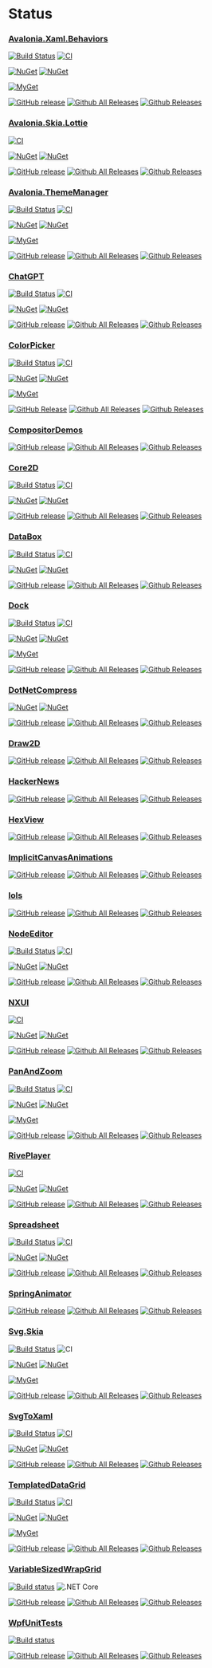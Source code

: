 # Status

### [Avalonia.Xaml.Behaviors](https://github.com/AvaloniaUI/Avalonia.Xaml.Behaviors)

[![Build Status](https://dev.azure.com/wieslawsoltes/GitHub/_apis/build/status/wieslawsoltes.AvaloniaBehaviors?repoName=wieslawsoltes%2FAvaloniaBehaviors&branchName=master)](https://dev.azure.com/wieslawsoltes/GitHub/_build/latest?definitionId=90&repoName=wieslawsoltes%2FAvaloniaBehaviors&branchName=master)
[![CI](https://github.com/wieslawsoltes/AvaloniaBehaviors/actions/workflows/build.yml/badge.svg)](https://github.com/wieslawsoltes/AvaloniaBehaviors/actions/workflows/build.yml)

[![NuGet](https://img.shields.io/nuget/v/Avalonia.Xaml.Behaviors.svg)](https://www.nuget.org/packages/Avalonia.Xaml.Behaviors)
[![NuGet](https://img.shields.io/nuget/dt/Avalonia.Xaml.Interactivity.svg)](https://www.nuget.org/packages/Avalonia.Xaml.Interactivity)

[![MyGet](https://img.shields.io/myget/xamlbehaviors-nightly/vpre/Avalonia.Xaml.Behaviors.svg?label=myget)](https://www.myget.org/gallery/xamlbehaviors-nightly) 

[![GitHub release](https://img.shields.io/github/release/wieslawsoltes/AvaloniaBehaviors.svg)](https://github.com/wieslawsoltes/AvaloniaBehaviors)
[![Github All Releases](https://img.shields.io/github/downloads/wieslawsoltes/AvaloniaBehaviors/total.svg)](https://github.com/wieslawsoltes/AvaloniaBehaviors)
[![Github Releases](https://img.shields.io/github/downloads/wieslawsoltes/AvaloniaBehaviors/latest/total.svg)](https://github.com/wieslawsoltes/AvaloniaBehaviors)

### [Avalonia.Skia.Lottie](https://github.com/wieslawsoltes/Avalonia.Skia.Lottie)

[![CI](https://github.com/wieslawsoltes/Avalonia.Skia.Lottie/actions/workflows/build.yml/badge.svg)](https://github.com/wieslawsoltes/Avalonia.Skia.Lottie/actions/workflows/build.yml)

[![NuGet](https://img.shields.io/nuget/v/Avalonia.Skia.Lottie.svg)](https://www.nuget.org/packages/Avalonia.Skia.Lottie)
[![NuGet](https://img.shields.io/nuget/dt/Avalonia.Skia.Lottie.svg)](https://www.nuget.org/packages/Avalonia.Skia.Lottie)

[![GitHub release](https://img.shields.io/github/release/wieslawsoltes/Avalonia.Skia.Lottie.svg)](https://github.com/wieslawsoltes/Avalonia.Skia.Lottie)
[![Github All Releases](https://img.shields.io/github/downloads/wieslawsoltes/Avalonia.Skia.Lottie/total.svg)](https://github.com/wieslawsoltes/Avalonia.Skia.Lottie)
[![Github Releases](https://img.shields.io/github/downloads/wieslawsoltes/Avalonia.Skia.Lottie/latest/total.svg)](https://github.com/wieslawsoltes/Avalonia.Skia.Lottie)

### [Avalonia.ThemeManager](https://github.com/wieslawsoltes/Avalonia.ThemeManager)

[![Build Status](https://dev.azure.com/wieslawsoltes/GitHub/_apis/build/status/wieslawsoltes.Avalonia.ThemeManager?branchName=master)](https://dev.azure.com/wieslawsoltes/GitHub/_build/latest?definitionId=97&branchName=master)
[![CI](https://github.com/wieslawsoltes/Avalonia.ThemeManager/actions/workflows/build.yml/badge.svg)](https://github.com/wieslawsoltes/Avalonia.ThemeManager/actions/workflows/build.yml)

[![NuGet](https://img.shields.io/nuget/v/Avalonia.ThemeManager.svg)](https://www.nuget.org/packages/Avalonia.ThemeManager)
[![NuGet](https://img.shields.io/nuget/dt/Avalonia.ThemeManager.svg)](https://www.nuget.org/packages/Avalonia.ThemeManager)

[![MyGet](https://img.shields.io/myget/avaloniathememanager-nightly/vpre/Avalonia.ThemeManager.svg?label=myget)](https://www.myget.org/gallery/avaloniathememanager-nightly) 

[![GitHub release](https://img.shields.io/github/release/wieslawsoltes/avalonia.thememanager.svg)](https://github.com/wieslawsoltes/avalonia.thememanager)
[![Github All Releases](https://img.shields.io/github/downloads/wieslawsoltes/avalonia.thememanager/total.svg)](https://github.com/wieslawsoltes/avalonia.thememanager)
[![Github Releases](https://img.shields.io/github/downloads/wieslawsoltes/avalonia.thememanager/latest/total.svg)](https://github.com/wieslawsoltes/avalonia.thememanager)

### [ChatGPT](https://github.com/wieslawsoltes/ChatGPT)

[![Build Status](https://dev.azure.com/wieslawsoltes/GitHub/_apis/build/status/wieslawsoltes.ChatGPT?repoName=wieslawsoltes%2FChatGPT&branchName=main)](https://dev.azure.com/wieslawsoltes/GitHub/_build/latest?definitionId=109&repoName=wieslawsoltes%2FChatGPT&branchName=main)
[![CI](https://github.com/wieslawsoltes/ChatGPT/actions/workflows/build.yml/badge.svg?branch=main)](https://github.com/wieslawsoltes/ChatGPT/actions/workflows/build.yml)

[![NuGet](https://img.shields.io/nuget/v/ChatGPT.svg)](https://www.nuget.org/packages/ChatGPT)
[![NuGet](https://img.shields.io/nuget/dt/ChatGPT.svg)](https://www.nuget.org/packages/ChatGPT)

[![GitHub release](https://img.shields.io/github/release/wieslawsoltes/ChatGPT.svg)](https://github.com/wieslawsoltes/ChatGPT/releases)
[![Github All Releases](https://img.shields.io/github/downloads/wieslawsoltes/ChatGPT/total.svg)](https://github.com/wieslawsoltes/ChatGPT/releases)
[![Github Releases](https://img.shields.io/github/downloads/wieslawsoltes/ChatGPT/latest/total.svg)](https://github.com/wieslawsoltes/ChatGPT/releases)

### [ColorPicker](https://github.com/wieslawsoltes/ColorPicker)

[![Build Status](https://dev.azure.com/wieslawsoltes/GitHub/_apis/build/status/wieslawsoltes.ColorPicker?repoName=wieslawsoltes%2FColorPicker&branchName=release%2F0.10.11-rc.1)](https://dev.azure.com/wieslawsoltes/GitHub/_build/latest?definitionId=106&repoName=wieslawsoltes%2FColorPicker&branchName=release%2F0.10.11-rc.1)
[![CI](https://github.com/wieslawsoltes/ColorPicker/actions/workflows/build.yml/badge.svg)](https://github.com/wieslawsoltes/ThemeEditor/actions/workflows/build.yml)

[![NuGet](https://img.shields.io/nuget/v/ThemeEditor.Controls.ColorPicker.svg)](https://www.nuget.org/packages/ThemeEditor.Controls.ColorPicker)
[![NuGet](https://img.shields.io/nuget/dt/ThemeEditor.Controls.ColorPicker.svg)](https://www.nuget.org/packages/ThemeEditor.Controls.ColorPicker)

[![MyGet](https://img.shields.io/myget/themeeditor-nightly/vpre/ThemeEditor.Controls.ColorPicker.svg?label=myget)](https://www.myget.org/gallery/themeeditor-nightly)

[![GitHub Release](https://img.shields.io/github/release/wieslawsoltes/themeeditor.svg)](https://github.com/wieslawsoltes/ThemeEditor/releases/latest)
[![Github All Releases](https://img.shields.io/github/downloads/wieslawsoltes/themeeditor/total.svg)](https://github.com/wieslawsoltes/ThemeEditor/releases)
[![Github Releases](https://img.shields.io/github/downloads/wieslawsoltes/themeeditor/latest/total.svg)](https://github.com/wieslawsoltes/ThemeEditor/releases)

### [CompositorDemos](https://github.com/wieslawsoltes/CompositorDemos)

[![GitHub release](https://img.shields.io/github/release/wieslawsoltes/CompositorDemos.svg)](https://github.com/wieslawsoltes/CompositorDemos/releases)
[![Github All Releases](https://img.shields.io/github/downloads/wieslawsoltes/CompositorDemos/total.svg)](https://github.com/wieslawsoltes/CompositorDemos/releases)
[![Github Releases](https://img.shields.io/github/downloads/wieslawsoltes/CompositorDemos/latest/total.svg)](https://github.com/wieslawsoltes/CompositorDemos/releases)

### [Core2D](https://github.com/wieslawsoltes/Core2D)

[![Build Status](https://dev.azure.com/wieslawsoltes/GitHub/_apis/build/status/wieslawsoltes.Core2D?repoName=wieslawsoltes%2FCore2D&branchName=master)](https://dev.azure.com/wieslawsoltes/GitHub/_build/latest?definitionId=105&repoName=wieslawsoltes%2FCore2D&branchName=master)
[![CI](https://github.com/wieslawsoltes/Core2D/actions/workflows/build.yml/badge.svg)](https://github.com/wieslawsoltes/Core2D/actions/workflows/build.yml)

[![NuGet](https://img.shields.io/nuget/v/Core2D.svg)](https://www.nuget.org/packages/Core2D)
[![NuGet](https://img.shields.io/nuget/dt/Core2D.svg)](https://www.nuget.org/packages/Core2D)

[![GitHub release](https://img.shields.io/github/release/wieslawsoltes/Core2D.svg)](https://github.com/wieslawsoltes/Core2D/releases)
[![Github All Releases](https://img.shields.io/github/downloads/wieslawsoltes/Core2D/total.svg)](https://github.com/wieslawsoltes/Core2D/releases)
[![Github Releases](https://img.shields.io/github/downloads/wieslawsoltes/Core2D/latest/total.svg)](https://github.com/wieslawsoltes/Core2D/releases)

### [DataBox](https://github.com/wieslawsoltes/DataBox)

[![Build Status](https://dev.azure.com/wieslawsoltes/GitHub/_apis/build/status/wieslawsoltes.DataBox?repoName=wieslawsoltes%2FDataBox&branchName=main)](https://dev.azure.com/wieslawsoltes/GitHub/_build/latest?definitionId=103&repoName=wieslawsoltes%2FDataBox&branchName=main)
[![CI](https://github.com/wieslawsoltes/DataBox/actions/workflows/build.yml/badge.svg)](https://github.com/wieslawsoltes/DataBox/actions/workflows/build.yml)

[![NuGet](https://img.shields.io/nuget/v/DataBox.svg)](https://www.nuget.org/packages/DataBox)
[![NuGet](https://img.shields.io/nuget/dt/DataBox.svg)](https://www.nuget.org/packages/DataBox)

[![GitHub release](https://img.shields.io/github/release/wieslawsoltes/DataBox.svg)](https://github.com/wieslawsoltes/DataBox)
[![Github All Releases](https://img.shields.io/github/downloads/wieslawsoltes/DataBox/total.svg)](https://github.com/wieslawsoltes/DataBox)
[![Github Releases](https://img.shields.io/github/downloads/wieslawsoltes/DataBox/latest/total.svg)](https://github.com/wieslawsoltes/DataBox)

### [Dock](https://github.com/wieslawsoltes/Dock)

[![Build Status](https://dev.azure.com/wieslawsoltes/GitHub/_apis/build/status/wieslawsoltes.Dock?branchName=master)](https://dev.azure.com/wieslawsoltes/GitHub/_build/latest?definitionId=89&branchName=master)
[![CI](https://github.com/wieslawsoltes/Dock/actions/workflows/build.yml/badge.svg)](https://github.com/wieslawsoltes/Dock/actions/workflows/build.yml)

[![NuGet](https://img.shields.io/nuget/v/Dock.Model.svg)](https://www.nuget.org/packages/Dock.Avalonia)
[![NuGet](https://img.shields.io/nuget/dt/Dock.Model.svg)](https://www.nuget.org/packages/Dock.Avalonia)

[![MyGet](https://img.shields.io/myget/dock-nightly/vpre/Dock.Model.svg?label=myget)](https://www.myget.org/gallery/dock-nightly) 

[![GitHub release](https://img.shields.io/github/release/wieslawsoltes/Dock.svg)](https://github.com/wieslawsoltes/Dock)
[![Github All Releases](https://img.shields.io/github/downloads/wieslawsoltes/Dock/total.svg)](https://github.com/wieslawsoltes/Dock)
[![Github Releases](https://img.shields.io/github/downloads/wieslawsoltes/Dock/latest/total.svg)](https://github.com/wieslawsoltes/Dock)

### [DotNetCompress](https://github.com/wieslawsoltes/DotNetCompress)

[![NuGet](https://img.shields.io/nuget/v/DotNetCompress.svg)](https://www.nuget.org/packages/DotNetCompress)
[![NuGet](https://img.shields.io/nuget/dt/DotNetCompress.svg)](https://www.nuget.org/packages/DotNetCompress)

[![GitHub release](https://img.shields.io/github/release/wieslawsoltes/DotNetCompress)](https://github.com/wieslawsoltes/DotNetCompress)
[![Github All Releases](https://img.shields.io/github/downloads/wieslawsoltes/DotNetCompress/total.svg)](https://github.com/wieslawsoltes/DotNetCompress)
[![Github Releases](https://img.shields.io/github/downloads/wieslawsoltes/DotNetCompress/latest/total.svg)](https://github.com/wieslawsoltes/DotNetCompress)

### [Draw2D](https://github.com/wieslawsoltes/Draw2D)

[![GitHub release](https://img.shields.io/github/release/wieslawsoltes/Draw2D.svg)](https://github.com/wieslawsoltes/Draw2D)
[![Github All Releases](https://img.shields.io/github/downloads/wieslawsoltes/Draw2D/total.svg)](https://github.com/wieslawsoltes/Draw2D)
[![Github Releases](https://img.shields.io/github/downloads/wieslawsoltes/Draw2D/latest/total.svg)](https://github.com/wieslawsoltes/Draw2D)

### [HackerNews](https://github.com/wieslawsoltes/HackerNews)

[![GitHub release](https://img.shields.io/github/release/wieslawsoltes/HackerNews.svg)](https://github.com/wieslawsoltes/HackerNews)
[![Github All Releases](https://img.shields.io/github/downloads/wieslawsoltes/HackerNews/total.svg)](https://github.com/wieslawsoltes/HackerNews)
[![Github Releases](https://img.shields.io/github/downloads/wieslawsoltes/HackerNews/latest/total.svg)](https://github.com/wieslawsoltes/HackerNews)

### [HexView](https://github.com/wieslawsoltes/HexView)

[![GitHub release](https://img.shields.io/github/release/wieslawsoltes/HexView.svg)](https://github.com/wieslawsoltes/HexView)
[![Github All Releases](https://img.shields.io/github/downloads/wieslawsoltes/HexView/total.svg)](https://github.com/wieslawsoltes/HexView)
[![Github Releases](https://img.shields.io/github/downloads/wieslawsoltes/HexView/latest/total.svg)](https://github.com/wieslawsoltes/HexView)

### [ImplicitCanvasAnimations](https://github.com/wieslawsoltes/ImplicitCanvasAnimations)

[![GitHub release](https://img.shields.io/github/release/wieslawsoltes/ImplicitCanvasAnimations.svg)](https://github.com/wieslawsoltes/ImplicitCanvasAnimations)
[![Github All Releases](https://img.shields.io/github/downloads/wieslawsoltes/ImplicitCanvasAnimations/total.svg)](https://github.com/wieslawsoltes/ImplicitCanvasAnimations)
[![Github Releases](https://img.shields.io/github/downloads/wieslawsoltes/ImplicitCanvasAnimations/latest/total.svg)](https://github.com/wieslawsoltes/ImplicitCanvasAnimations)

### [lols](https://github.com/wieslawsoltes/lols)

[![GitHub release](https://img.shields.io/github/release/wieslawsoltes/lols.svg)](https://github.com/wieslawsoltes/lols)
[![Github All Releases](https://img.shields.io/github/downloads/wieslawsoltes/lols/total.svg)](https://github.com/wieslawsoltes/lols)
[![Github Releases](https://img.shields.io/github/downloads/wieslawsoltes/lols/latest/total.svg)](https://github.com/wieslawsoltes/lols)

### [NodeEditor](https://github.com/wieslawsoltes/NodeEditor)

[![Build Status](https://dev.azure.com/wieslawsoltes/GitHub/_apis/build/status/wieslawsoltes.NodeEditor?branchName=main)](https://dev.azure.com/wieslawsoltes/GitHub/_build/latest?definitionId=104&branchName=main)
[![CI](https://github.com/wieslawsoltes/NodeEditor/actions/workflows/build.yml/badge.svg)](https://github.com/wieslawsoltes/NodeEditor/actions/workflows/build.yml)

[![NuGet](https://img.shields.io/nuget/v/NodeEditorAvalonia.svg)](https://www.nuget.org/packages/NodeEditorAvalonia)
[![NuGet](https://img.shields.io/nuget/dt/NodeEditorAvalonia.svg)](https://www.nuget.org/packages/NodeEditorAvalonia)

[![GitHub release](https://img.shields.io/github/release/wieslawsoltes/NodeEditor.svg)](https://github.com/wieslawsoltes/NodeEditor)
[![Github All Releases](https://img.shields.io/github/downloads/wieslawsoltes/NodeEditor/total.svg)](https://github.com/wieslawsoltes/NodeEditor)
[![Github Releases](https://img.shields.io/github/downloads/wieslawsoltes/NodeEditor/latest/total.svg)](https://github.com/wieslawsoltes/NodeEditor)

### [NXUI](https://github.com/wieslawsoltes/NXUI)

[![CI](https://github.com/wieslawsoltes/NXUI/actions/workflows/build.yml/badge.svg)](https://github.com/wieslawsoltes/NXUI/actions/workflows/build.yml)

[![NuGet](https://img.shields.io/nuget/v/NXUI.svg)](https://www.nuget.org/packages/NXUI)
[![NuGet](https://img.shields.io/nuget/dt/NXUI.svg)](https://www.nuget.org/packages/NXUI)

[![GitHub release](https://img.shields.io/github/release/wieslawsoltes/NXUI.svg)](https://github.com/wieslawsoltes/NXUI)
[![Github All Releases](https://img.shields.io/github/downloads/wieslawsoltes/NXUI/total.svg)](https://github.com/wieslawsoltes/NXUI)
[![Github Releases](https://img.shields.io/github/downloads/wieslawsoltes/NXUI/latest/total.svg)](https://github.com/wieslawsoltes/NXUI)

### [PanAndZoom](https://github.com/wieslawsoltes/PanAndZoom)

[![Build Status](https://dev.azure.com/wieslawsoltes/GitHub/_apis/build/status/wieslawsoltes.PanAndZoom?branchName=master)](https://dev.azure.com/wieslawsoltes/GitHub/_build/latest?definitionId=98&branchName=master)
[![CI](https://github.com/wieslawsoltes/PanAndZoom/actions/workflows/build.yml/badge.svg)](https://github.com/wieslawsoltes/PanAndZoom/actions/workflows/build.yml)

[![NuGet](https://img.shields.io/nuget/v/Avalonia.Controls.PanAndZoom.svg)](https://www.nuget.org/packages/Avalonia.Controls.PanAndZoom)
[![NuGet](https://img.shields.io/nuget/dt/Avalonia.Controls.PanAndZoom.svg)](https://www.nuget.org/packages/Avalonia.Controls.PanAndZoom)

[![MyGet](https://img.shields.io/myget/panandzoom-nightly/vpre/Avalonia.Controls.PanAndZoom.svg?label=myget)](https://www.myget.org/gallery/panandzoom-nightly) 

[![GitHub release](https://img.shields.io/github/release/wieslawsoltes/PanAndZoom.svg)](https://github.com/wieslawsoltes/PanAndZoom)
[![Github All Releases](https://img.shields.io/github/downloads/wieslawsoltes/PanAndZoom/total.svg)](https://github.com/wieslawsoltes/PanAndZoom)
[![Github Releases](https://img.shields.io/github/downloads/wieslawsoltes/PanAndZoom/latest/total.svg)](https://github.com/wieslawsoltes/PanAndZoom)

### [RivePlayer](https://github.com/wieslawsoltes/RivePlayer)

[![CI](https://github.com/wieslawsoltes/RivePlayer/actions/workflows/build.yml/badge.svg)](https://github.com/wieslawsoltes/RivePlayer/actions/workflows/build.yml)

[![NuGet](https://img.shields.io/nuget/v/Rive.svg)](https://www.nuget.org/packages/Rive)
[![NuGet](https://img.shields.io/nuget/dt/Rive.svg)](https://www.nuget.org/packages/Rive)

[![GitHub release](https://img.shields.io/github/release/wieslawsoltes/RivePlayer.svg)](https://github.com/wieslawsoltes/RivePlayer)
[![Github All Releases](https://img.shields.io/github/downloads/wieslawsoltes/RivePlayer/total.svg)](https://github.com/wieslawsoltes/RivePlayer)
[![Github Releases](https://img.shields.io/github/downloads/wieslawsoltes/RivePlayer/latest/total.svg)](https://github.com/wieslawsoltes/RivePlayer)

### [Spreadsheet](https://github.com/wieslawsoltes/Spreadsheet)

[![Build Status](https://dev.azure.com/wieslawsoltes/GitHub/_apis/build/status/wieslawsoltes.Spreadsheet?branchName=main)](https://dev.azure.com/wieslawsoltes/GitHub/_build/latest?definitionId=94&branchName=main)
[![CI](https://github.com/wieslawsoltes/Spreadsheet/actions/workflows/build.yml/badge.svg)](https://github.com/wieslawsoltes/Spreadsheet/actions/workflows/build.yml)

[![NuGet](https://img.shields.io/nuget/v/Spreadsheet.svg)](https://www.nuget.org/packages/Spreadsheet)
[![NuGet](https://img.shields.io/nuget/dt/Spreadsheet.svg)](https://www.nuget.org/packages/Spreadsheet)

[![GitHub release](https://img.shields.io/github/release/wieslawsoltes/Spreadsheet.svg)](https://github.com/wieslawsoltes/Spreadsheet)
[![Github All Releases](https://img.shields.io/github/downloads/wieslawsoltes/Spreadsheet/total.svg)](https://github.com/wieslawsoltes/Spreadsheet)
[![Github Releases](https://img.shields.io/github/downloads/wieslawsoltes/Spreadsheet/latest/total.svg)](https://github.com/wieslawsoltes/Spreadsheet)

### [SpringAnimator](https://github.com/wieslawsoltes/SpringAnimator)

[![GitHub release](https://img.shields.io/github/release/wieslawsoltes/SpringAnimator.svg)](https://github.com/wieslawsoltes/SpringAnimator)
[![Github All Releases](https://img.shields.io/github/downloads/wieslawsoltes/SpringAnimator/total.svg)](https://github.com/wieslawsoltes/SpringAnimator)
[![Github Releases](https://img.shields.io/github/downloads/wieslawsoltes/SpringAnimator/latest/total.svg)](https://github.com/wieslawsoltes/SpringAnimator)

### [Svg.Skia](https://github.com/wieslawsoltes/Svg.Skia)

[![Build Status](https://dev.azure.com/wieslawsoltes/GitHub/_apis/build/status/wieslawsoltes.Svg.Skia?branchName=master)](https://dev.azure.com/wieslawsoltes/GitHub/_build/latest?definitionId=93&branchName=master)
![CI](https://github.com/wieslawsoltes/Svg.Skia/workflows/CI/badge.svg)

[![NuGet](https://img.shields.io/nuget/v/svg.skia.svg)](https://www.nuget.org/packages/svg.skia)
[![NuGet](https://img.shields.io/nuget/dt/svg.skia.svg)](https://www.nuget.org/packages/svg.skia)

[![MyGet](https://img.shields.io/myget/svgskia-nightly/vpre/svg.skia.svg?label=myget)](https://www.myget.org/gallery/svgskia-nightly)

[![GitHub release](https://img.shields.io/github/release/wieslawsoltes/svg.skia.svg)](https://github.com/wieslawsoltes/svg.skia)
[![Github All Releases](https://img.shields.io/github/downloads/wieslawsoltes/svg.skia/total.svg)](https://github.com/wieslawsoltes/svg.skia)
[![Github Releases](https://img.shields.io/github/downloads/wieslawsoltes/svg.skia/latest/total.svg)](https://github.com/wieslawsoltes/svg.skia)

### [SvgToXaml](https://github.com/wieslawsoltes/SvgToXaml)

[![Build Status](https://dev.azure.com/wieslawsoltes/GitHub/_apis/build/status/wieslawsoltes.SvgToXaml?branchName=main)](https://dev.azure.com/wieslawsoltes/GitHub/_build/latest?definitionId=92&branchName=main)
[![CI](https://github.com/wieslawsoltes/SvgToXaml/actions/workflows/build.yml/badge.svg)](https://github.com/wieslawsoltes/SvgToXaml/actions/workflows/build.yml)

[![NuGet](https://img.shields.io/nuget/v/SvgToXamlConverter.svg)](https://www.nuget.org/packages/SvgToXamlConverter)
[![NuGet](https://img.shields.io/nuget/dt/SvgToXamlConverter.svg)](https://www.nuget.org/packages/SvgToXamlConverter)

[![GitHub release](https://img.shields.io/github/release/wieslawsoltes/SvgToXaml.svg)](https://github.com/wieslawsoltes/SvgToXaml)
[![Github All Releases](https://img.shields.io/github/downloads/wieslawsoltes/SvgToXaml/total.svg)](https://github.com/wieslawsoltes/SvgToXaml)
[![Github Releases](https://img.shields.io/github/downloads/wieslawsoltes/SvgToXaml/latest/total.svg)](https://github.com/wieslawsoltes/SvgToXaml)

### [TemplatedDataGrid](https://github.com/wieslawsoltes/TemplatedDataGrid)

[![Build Status](https://dev.azure.com/wieslawsoltes/GitHub/_apis/build/status/wieslawsoltes.TemplatedDataGrid?branchName=main)](https://dev.azure.com/wieslawsoltes/GitHub/_build/latest?definitionId=91&branchName=main)
[![CI](https://github.com/wieslawsoltes/TemplatedDataGrid/actions/workflows/build.yml/badge.svg)](https://github.com/wieslawsoltes/TemplatedDataGrid/actions/workflows/build.yml)

[![NuGet](https://img.shields.io/nuget/v/TemplatedDataGrid.svg)](https://www.nuget.org/packages/TemplatedDataGrid)
[![NuGet](https://img.shields.io/nuget/dt/TemplatedDataGrid.svg)](https://www.nuget.org/packages/TemplatedDataGrid)

[![MyGet](https://img.shields.io/myget/templateddatagrid-nightly/vpre/TemplatedDataGrid.svg?label=myget)](https://www.myget.org/gallery/templateddatagrid-nightly) 

[![GitHub release](https://img.shields.io/github/release/wieslawsoltes/TemplatedDataGrid.svg)](https://github.com/wieslawsoltes/TemplatedDataGrid)
[![Github All Releases](https://img.shields.io/github/downloads/wieslawsoltes/TemplatedDataGrid/total.svg)](https://github.com/wieslawsoltes/TemplatedDataGrid)
[![Github Releases](https://img.shields.io/github/downloads/wieslawsoltes/TemplatedDataGrid/latest/total.svg)](https://github.com/wieslawsoltes/TemplatedDataGrid)

### [VariableSizedWrapGrid](https://github.com/wieslawsoltes/VariableSizedWrapGrid)

[![Build status](https://dev.azure.com/wieslawsoltes/GitHub/_apis/build/status/VariableSizedWrapGrid)](https://dev.azure.com/wieslawsoltes/GitHub/_build/latest?definitionId=80)
![.NET Core](https://github.com/wieslawsoltes/VariableSizedWrapGrid/workflows/.NET%20Core/badge.svg)

[![GitHub release](https://img.shields.io/github/release/wieslawsoltes/VariableSizedWrapGrid.svg)](https://github.com/wieslawsoltes/VariableSizedWrapGrid)
[![Github All Releases](https://img.shields.io/github/downloads/wieslawsoltes/VariableSizedWrapGrid/total.svg)](https://github.com/wieslawsoltes/VariableSizedWrapGrid)
[![Github Releases](https://img.shields.io/github/downloads/wieslawsoltes/VariableSizedWrapGrid/latest/total.svg)](https://github.com/wieslawsoltes/VariableSizedWrapGrid)

### [WpfUnitTests](https://github.com/wieslawsoltes/WpfUnitTests)

[![Build status](https://dev.azure.com/wieslawsoltes/GitHub/_apis/build/status/WpfUnitTests)](https://dev.azure.com/wieslawsoltes/GitHub/_build/latest?definitionId=75)

[![GitHub release](https://img.shields.io/github/release/wieslawsoltes/WpfUnitTests.svg)](https://github.com/wieslawsoltes/WpfUnitTests)
[![Github All Releases](https://img.shields.io/github/downloads/wieslawsoltes/WpfUnitTests/total.svg)](https://github.com/wieslawsoltes/WpfUnitTests)
[![Github Releases](https://img.shields.io/github/downloads/wieslawsoltes/WpfUnitTests/latest/total.svg)](https://github.com/wieslawsoltes/WpfUnitTests)
